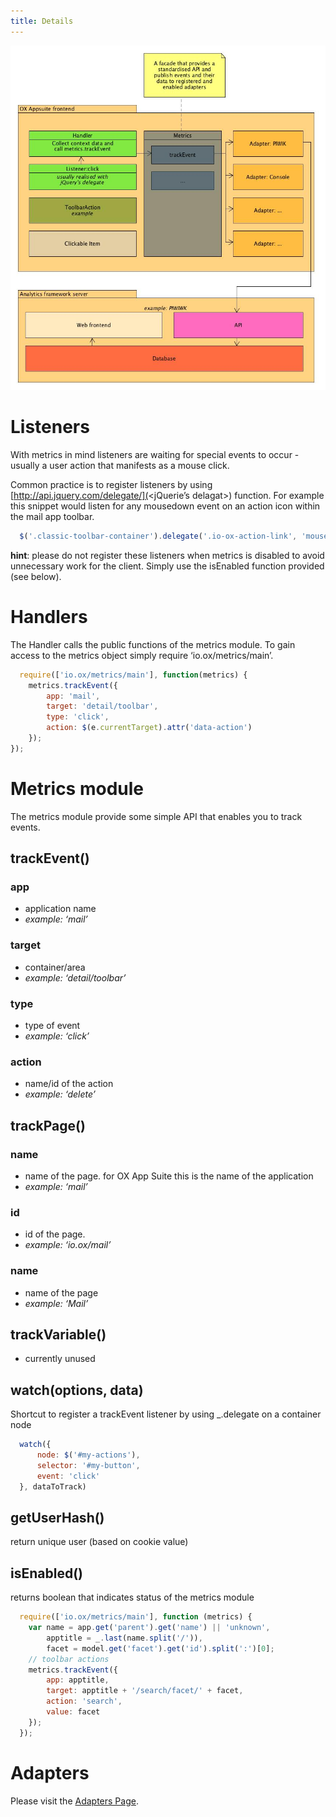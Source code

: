 ```yaml
---
title: Details
---
```


![metrics-01.jpg](metrics-01.jpg)

# Listeners

With metrics in mind listeners are waiting for special events to occur - usually a user action that manifests as a mouse click.

Common practice is to register listeners by using [http://api.jquery.com/delegate/](<jQuerie’s delagat>) function. For example this snippet would listen for any mousedown event on an action icon within the mail app toolbar.

```javascript
  $('.classic-toolbar-container').delegate('.io-ox-action-link', 'mousedown', yourHandler);
```

**hint**: please do not register these listeners when metrics is disabled to avoid unnecessary work for the client. Simply use the isEnabled function provided (see below).

# Handlers

The Handler calls the public functions of the metrics module. To gain access to the metrics object simply require ‘io.ox/metrics/main’.

```javascript
  require(['io.ox/metrics/main'], function(metrics) {
    metrics.trackEvent({
        app: 'mail',
        target: 'detail/toolbar',
        type: 'click',
        action: $(e.currentTarget).attr('data-action')
    });
});
```

# Metrics module

The metrics module provide some simple API that enables you to track events.

## trackEvent()

### app

- application name
- _example: ‘mail’_

### target

- container/area
- _example: ‘detail/toolbar’_

### type

- type of event
- _example: ‘click’_

 ### action

- name/id of the action
- _example: ‘delete’_

## trackPage()

### name

- name of the page. for OX App Suite this is the name of the application
- _example: ‘mail’_

### id

- id of the page.
- _example: ‘io.ox/mail’_

### name

- name of the page
- _example: ‘Mail’_

## trackVariable()

- currently unused

## watch(options, data)

Shortcut to register a trackEvent listener by using \_.delegate on a container node

```javascript
  watch({
      node: $('#my-actions'),
      selector: '#my-button',
      event: 'click'
  }, dataToTrack)
```

## getUserHash()

return unique user (based on cookie value)

## isEnabled()

returns boolean that indicates status of the metrics module

```javascript
  require(['io.ox/metrics/main'], function (metrics) {
    var name = app.get('parent').get('name') || 'unknown',
        apptitle = _.last(name.split('/')),
        facet = model.get('facet').get('id').split(':')[0];
    // toolbar actions
    metrics.trackEvent({
        app: apptitle,
        target: apptitle + '/search/facet/' + facet,
        action: 'search',
        value: facet
    });
  });
```

# Adapters

Please visit the [Adapters Page](02-adapters.html).
